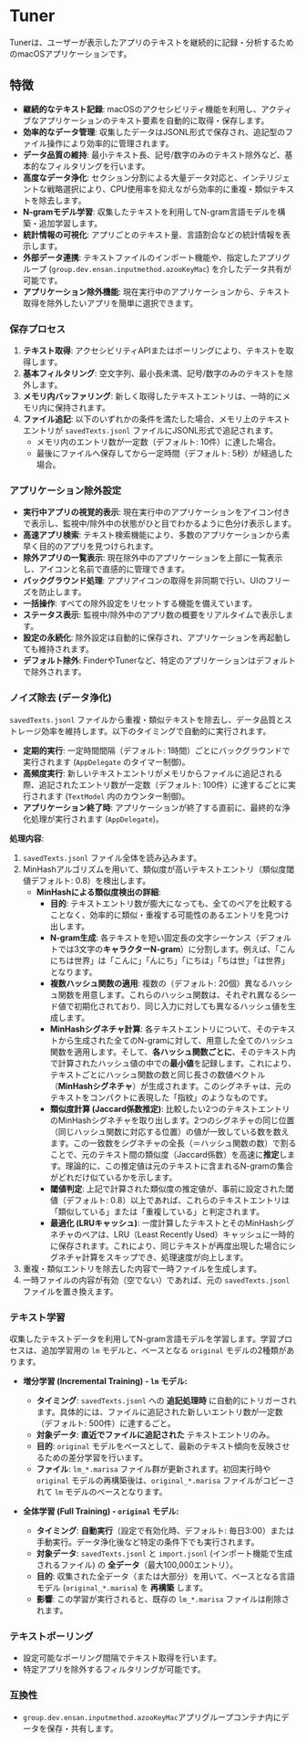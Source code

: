 # Tuner

Tunerは、ユーザーが表示したアプリのテキストを継続的に記録・分析するためのmacOSアプリケーションです。

## 特徴

- **継続的なテキスト記録**: macOSのアクセシビリティ機能を利用し、アクティブなアプリケーションのテキスト要素を自動的に取得・保存します。
- **効率的なデータ管理**: 収集したデータはJSONL形式で保存され、追記型のファイル操作により効率的に管理されます。
- **データ品質の維持**: 最小テキスト長、記号/数字のみのテキスト除外など、基本的なフィルタリングを行います。
- **高度なデータ浄化**: セクション分割による大量データ対応と、インテリジェントな戦略選択により、CPU使用率を抑えながら効率的に重複・類似テキストを除去します。
- **N-gramモデル学習**: 収集したテキストを利用してN-gram言語モデルを構築・追加学習します。
- **統計情報の可視化**: アプリごとのテキスト量、言語割合などの統計情報を表示します。
- **外部データ連携**: テキストファイルのインポート機能や、指定したアプリグループ (`group.dev.ensan.inputmethod.azooKeyMac`) を介したデータ共有が可能です。
- **アプリケーション除外機能**: 現在実行中のアプリケーションから、テキスト取得を除外したいアプリを簡単に選択できます。

### 保存プロセス

1.  **テキスト取得**: アクセシビリティAPIまたはポーリングにより、テキストを取得します。
2.  **基本フィルタリング**: 空文字列、最小長未満、記号/数字のみのテキストを除外します。
3.  **メモリ内バッファリング**: 新しく取得したテキストエントリは、一時的にメモリ内に保持されます。
4.  **ファイル追記**: 以下のいずれかの条件を満たした場合、メモリ上のテキストエントリが `savedTexts.jsonl` ファイルにJSONL形式で追記されます。
    *   メモリ内のエントリ数が一定数（デフォルト: 10件）に達した場合。
    *   最後にファイルへ保存してから一定時間（デフォルト: 5秒）が経過した場合。

### アプリケーション除外設定

- **実行中アプリの視覚的表示**: 現在実行中のアプリケーションをアイコン付きで表示し、監視中/除外中の状態がひと目でわかるように色分け表示します。
- **高速アプリ検索**: テキスト検索機能により、多数のアプリケーションから素早く目的のアプリを見つけられます。
- **除外アプリの一覧表示**: 現在除外中のアプリケーションを上部に一覧表示し、アイコンと名前で直感的に管理できます。
- **バックグラウンド処理**: アプリアイコンの取得を非同期で行い、UIのフリーズを防止します。
- **一括操作**: すべての除外設定をリセットする機能を備えています。
- **ステータス表示**: 監視中/除外中のアプリ数の概要をリアルタイムで表示します。
- **設定の永続化**: 除外設定は自動的に保存され、アプリケーションを再起動しても維持されます。
- **デフォルト除外**: FinderやTunerなど、特定のアプリケーションはデフォルトで除外されます。

### ノイズ除去 (データ浄化)

`savedTexts.jsonl` ファイルから重複・類似テキストを除去し、データ品質とストレージ効率を維持します。以下のタイミングで自動的に実行されます。

- **定期的実行**: 一定時間間隔（デフォルト: 1時間）ごとにバックグラウンドで実行されます (`AppDelegate` のタイマー制御)。
- **高頻度実行**: 新しいテキストエントリがメモリからファイルに追記される際、追記されたエントリ数が一定数（デフォルト: 100件）に達するごとに実行されます (`TextModel` 内のカウンター制御)。
- **アプリケーション終了時**: アプリケーションが終了する直前に、最終的な浄化処理が実行されます (`AppDelegate`)。

**処理内容**:
1.  `savedTexts.jsonl` ファイル全体を読み込みます。
2.  MinHashアルゴリズムを用いて、類似度が高いテキストエントリ（類似度閾値デフォルト: 0.8）を検出します。
    *   **MinHashによる類似度検出の詳細**:
        *   **目的**: テキストエントリ数が膨大になっても、全てのペアを比較することなく、効率的に類似・重複する可能性のあるエントリを見つけ出します。
        *   **N-gram生成**: 各テキストを短い固定長の文字シーケンス（デフォルトでは3文字の**キャラクターN-gram**）に分割します。例えば、「こんにちは世界」は「こんに」「んにち」「にちは」「ちは世」「は世界」となります。
        *   **複数ハッシュ関数の適用**: 複数の（デフォルト: 20個）異なるハッシュ関数を用意します。これらのハッシュ関数は、それぞれ異なるシード値で初期化されており、同じ入力に対しても異なるハッシュ値を生成します。
        *   **MinHashシグネチャ計算**: 各テキストエントリについて、そのテキストから生成された全てのN-gramに対して、用意した全てのハッシュ関数を適用します。そして、**各ハッシュ関数ごとに**、そのテキスト内で計算されたハッシュ値の中での**最小値**を記録します。これにより、テキストごとにハッシュ関数の数と同じ長さの数値ベクトル（**MinHashシグネチャ**）が生成されます。このシグネチャは、元のテキストをコンパクトに表現した「指紋」のようなものです。
        *   **類似度計算 (Jaccard係数推定)**: 比較したい2つのテキストエントリのMinHashシグネチャを取り出します。2つのシグネチャの同じ位置（同じハッシュ関数に対応する位置）の値が一致している数を数えます。この一致数をシグネチャの全長（＝ハッシュ関数の数）で割ることで、元のテキスト間の類似度（Jaccard係数）を高速に**推定**します。理論的に、この推定値は元のテキストに含まれるN-gramの集合がどれだけ似ているかを示します。
        *   **閾値判定**: 上記で計算された類似度の推定値が、事前に設定された閾値（デフォルト: 0.8）以上であれば、これらのテキストエントリは「類似している」または「重複している」と判定されます。
        *   **最適化 (LRUキャッシュ)**: 一度計算したテキストとそのMinHashシグネチャのペアは、LRU（Least Recently Used）キャッシュに一時的に保存されます。これにより、同じテキストが再度出現した場合にシグネチャ計算をスキップでき、処理速度が向上します。
3.  重複・類似エントリを除去した内容で一時ファイルを生成します。
4.  一時ファイルの内容が有効（空でない）であれば、元の `savedTexts.jsonl` ファイルを置き換えます。

### テキスト学習

収集したテキストデータを利用してN-gram言語モデルを学習します。学習プロセスは、追加学習用の `lm` モデルと、ベースとなる `original` モデルの2種類があります。

- **増分学習 (Incremental Training) - `lm` モデル:**
    - **タイミング**: `savedTexts.jsonl` への **追記処理時** に自動的にトリガーされます。具体的には、ファイルに追記された新しいエントリ数が一定数（デフォルト: 500件）に達するごと。
    - **対象データ**: **直近でファイルに追記された** テキストエントリのみ。
    - **目的**: `original` モデルをベースとして、最新のテキスト傾向を反映させるための差分学習を行います。
    - **ファイル**: `lm_*.marisa` ファイル群が更新されます。初回実行時や `original` モデルの再構築後は、`original_*.marisa` ファイルがコピーされて `lm` モデルのベースとなります。

- **全体学習 (Full Training) - `original` モデル:**
    - **タイミング**: **自動実行**（設定で有効化時、デフォルト: 毎日3:00）または手動実行。データ浄化後など特定の条件下でも実行されます。
    - **対象データ**: `savedTexts.jsonl` と `import.jsonl` (インポート機能で生成されるファイル) の **全データ**（最大100,000エントリ）。
    - **目的**: 収集された全データ（または大部分）を用いて、ベースとなる言語モデル (`original_*.marisa`) を **再構築** します。
    - **影響**: この学習が実行されると、既存の `lm_*.marisa` ファイルは削除されます。

### テキストポーリング

- 設定可能なポーリング間隔でテキスト取得を行います。
- 特定アプリを除外するフィルタリングが可能です。

### 互換性

- `group.dev.ensan.inputmethod.azooKeyMac`アプリグループコンテナ内にデータを保存・共有します。
